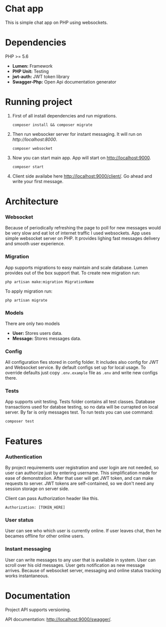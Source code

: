 # Chat app

This is simple chat app on PHP using websockets.

# Dependencies

PHP >= 5.6

*   **Lumen:** Framework
*   **PHP Unit:** Testing
*   **jwt-auth:** JWT token library
*   **Swagger-Php:** Open Api documentation generator

# Running project

1. First of all install dependencies and run migrations.

	```
	composer install && composer migrate
	```

2. Then run websocker server for instant messaging. It will run on *http://localhost:8000*.

	```
	composer websocket
	```

3. Now you can start main app. App will start on [http://localhost:9000](http://localhost:9000).

	```
	composer start
	```
4. Client side availabe here [http://localhost:9000/client/](http://localhost:9000/client/). Go ahead and write your first message.

# Architecture

### Websocket
Because of periodically refreshing the page to poll for new messages would be very slow and eat lot of internet traffic I used websockets. App uses simple websocket server on PHP. It provides lighing fast messages delivery and smooth user experience.

### Migration
App supports migrations to easy maintain and scale database. Lumen provides out of the box support that. 
To create new migration run:

```
php artisan make:migration MigrationName
```

To apply migration run:

```
php artisan migrate
```

### Models
There are only two models

* **User:** Stores users data.
* **Message:** Stores messages data.

### Config
All configuration fies stored in config folder. It includes also config for JWT and Websocket service. By default configs set up for local usage. To override defaults just copy `.env.example` file as `.env` and write new configs there.

### Tests
App supports unit testing. Tests folder contains all test classes. Database transactions used for databse testing, so no data will be currapted on local server. By far is only messages test. To run tests you can use command:

```
composer test
```

# Features

### Authentication
By project requirements user registration and user login are not needed, so user can authorize just by entering username. This simplification made for ease of demonstration. After that user will get JWT token, and can make requests to server. JWT tokens are self-contained, so we don't need any session storage on server side. 

Client can pass Authorization header like this.

```
Authorization: [TOKEN_HERE]
```

### User status

User can see who which user is currently online. If user leaves chat, then he becames offline for other online users. 

### Instant messaging
User can write messages to any user that is available in system. User can scroll over his old messages. User gets notification as new message arrives. Because of websocket server, messaging and online status tracking works instantaneous.

# Documentation
Project API supports versioning. 

API documentation: [http://localhost:9000/swagger/](http://localhost:9000/swagger/). 
